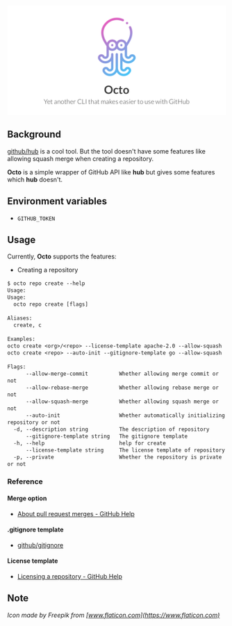 ![logo](docs/assets/logo.png)

## Background

[github/hub](https://github.com/github/hub) is a cool tool.
But the tool doesn't have some features like allowing squash merge when creating a repository.

**Octo** is a simple wrapper of GitHub API like **hub** but gives some features which **hub** doesn't. 

## Environment variables

- `GITHUB_TOKEN`

## Usage

Currently, **Octo** supports the features:

- Creating a repository

```
$ octo repo create --help                                                         Usage:
Usage:
  octo repo create [flags]

Aliases:
  create, c

Examples:
octo create <org>/<repo> --license-template apache-2.0 --allow-squash
octo create <repo> --auto-init --gitignore-template go --allow-squash

Flags:
      --allow-merge-commit          Whether allowing merge commit or not
      --allow-rebase-merge          Whether allowing rebase merge or not
      --allow-squash-merge          Whether allowing squash merge or not
      --auto-init                   Whether automatically initializing repository or not
  -d, --description string          The description of repository
      --gitignore-template string   The gitignore template
  -h, --help                        help for create
      --license-template string     The license template of repository
  -p, --private                     Whether the repository is private or not
```

### Reference

#### Merge option

- [About pull request merges - GitHub Help](https://help.github.com/en/github/collaborating-with-issues-and-pull-requests/about-pull-request-merges)

#### .gitignore template

- [github/gitignore](https://github.com/github/gitignore)

#### License template

- [Licensing a repository - GitHub Help](https://help.github.com/en/github/creating-cloning-and-archiving-repositories/licensing-a-repository#searching-github-by-license-type)

## Note

*Icon made by Freepik from [www.flaticon.com](https://www.flaticon.com)*
